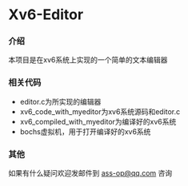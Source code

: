 # Xv6-Editor

### 介绍
本项目是在xv6系统上实现的一个简单的文本编辑器

### 相关代码
* editor.c为所实现的编辑器
* xv6_code_with_myeditor为xv6系统源码和editor.c
* xv6_compiled_with_myeditor为编译好的xv6系统
* bochs虚拟机，用于打开编译好的xv6系统

### 其他
如果有什么疑问欢迎发邮件到 ass-op@qq.com 咨询
